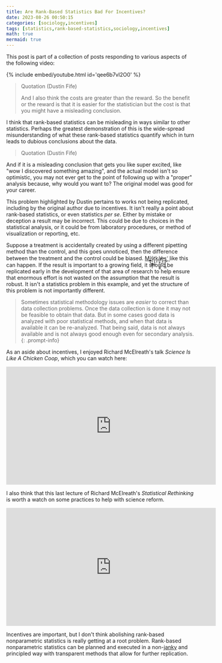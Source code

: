 ```yaml
---
title: Are Rank-Based Statistics Bad For Incentives?
date: 2023-08-26 00:50:15
categories: [sociology,incentives]
tags: [statistics,rank-based-statistics,sociology,incentives]
math: true
mermaid: true
---
```


This post is part of a collection of posts responding to various aspects of the following video:

{% include embed/youtube.html id='qee6b7vl2O0' %}

> Quotation (Dustin Fife)
>
> And I also think the costs are greater than the reward. So the benefit or the reward is that it is easier for the statistician but the cost is that you might have a misleading conclusion.

I think that rank-based statistics can be misleading in ways similar to other statistics. Perhaps the greatest demonstration of this is the wide-spread misunderstanding of what these rank-based statistics quantify which in turn leads to dubious conclusions about the data.

> Quotation (Dustin Fife)
>
And if it is a misleading conclusion that gets you like super excited, like "wow I discovered something amazing", and the actual model isn't so optimistic, you may not ever get to the point of following up with a "proper" analysis because, why would you want to? The original model was good for your career.

This problem highlighted by Dustin pertains to works not being replicated, including by the original author due to incentives. It isn't really a point about rank-based statistics, or even statistics *per se*. Either by mistake or deception a result may be incorrect. This could be due to choices in the statistical analysis, or it could be from laboratory procedures, or method of visualization or reporting, etc. 

Suppose a treatment is accidentally created by using a different pipetting method than the control, and this goes unnoticed, then the difference between the treatment and the control could be biased. [Mí͇͔̠ś̷͎̹̲̻̻̘̝t̞̖͍͚̤k̥̞à̸͕̮͍͉̹̰͚̰ẹ̶̢̪s͏̨͈̙̹̜͚̲ ̛̬͓͟](https://www.youtube.com/watch?v=dvKeCcxD3rQ) like this can happen. If the result is important to a growing field, it should be replicated early in the development of that area of research to help ensure that enormous effort is not wasted on the assumption that the result is robust. It isn't a statistics problem in this example, and yet the structure of this problem is not importantly different.

> Sometimes statistical methodology issues are *easier* to correct than data collection problems. Once the data collection is done it may not be feasible to obtain that data. But in some cases good data is analyzed with poor statistical methods, and when that data is available it can be re-analyzed. That being said, data is not always available and is not always good enough even for secondary analysis.
{: .prompt-info}

As an aside about incentives, I enjoyed Richard McElreath's talk *Science Is Like A Chicken Coop*, which you can watch here:

<iframe width="560" height="315" src="https://www.youtube.com/embed/d8LqFO1dk-w?si=1hUiudMAd6UcJaxU" title="YouTube video player" frameborder="0" allow="accelerometer; autoplay; clipboard-write; encrypted-media; gyroscope; picture-in-picture; web-share" allowfullscreen></iframe>

I also think that this last lecture of Richard McElreath's *Statistical Rethinking* is worth a watch on some practices to help with science reform.

<iframe width="560" height="315" src="https://www.youtube.com/embed/qwF-st2NGTU?si=Xz0_4LE1kCEZkIz2" title="YouTube video player" frameborder="0" allow="accelerometer; autoplay; clipboard-write; encrypted-media; gyroscope; picture-in-picture; web-share" allowfullscreen></iframe>

Incentives are important, but I don't think abolishing rank-based nonparametric statistics is really getting at a root problem. Rank-based nonparametric statistics can be planned and executed in a non-[janky](https://www.merriam-webster.com/dictionary/janky) and principled way with transparent methods that allow for further replication.
